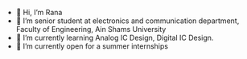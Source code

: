 - 👋 Hi, I’m Rana 
- 🏫 I’m senior student at electronics and communication department, Faculty of Engineering, Ain Shams University
- 🌱 I’m currently learning Analog IC Design, Digital IC Design. 
- 💞️ I’m currently open for a summer internships


<!---
RanaMagdy20/RanaMagdy20 is a ✨ special ✨ repository because its `README.md` (this file) appears on your GitHub profile.
You can click the Preview link to take a look at your changes.
--->
